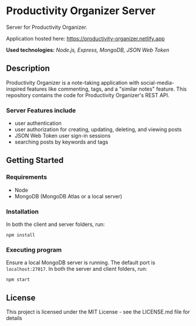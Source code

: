 # Productivity Organizer Server

Server for Productivity Organizer. 

Application hosted here: https://productivity-organizer.netlify.app

**Used technologies:** *Node.js, Express, MongoDB, JSON Web Token*

## Description

Productivity Organizer is a note-taking application with social-media-inspired features like commenting, tags, and a "similar notes" feature. This repository contains the code for Productivity Organizer's REST API. 

### Server Features include
* user authentication
* user authorization for creating, updating, deleting, and viewing posts 
* JSON Web Token user sign-in sessions
* searching posts by keywords and tags 

## Getting Started

### Requirements

* Node
* MongoDB (MongoDB Atlas or a local server)

### Installation
In both the client and server folders, run:
```
npm install
```

### Executing program
Ensure a local MongoDB server is running. The default port is `localhost:27017`. In both the server and client folders, run: 
```
npm start
```

## License

This project is licensed under the MIT License - see the LICENSE.md file for details